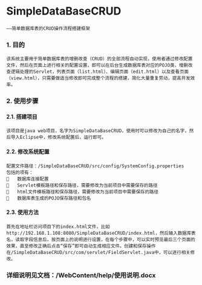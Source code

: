 # SimpleDataBaseCRUD
    ——简单数据库表的CRUD操作流程搭建框架

### 1.	目的
    该系统主要用于简单数据库表的增删改查（CRUD）的全部流程自动实现，使用者通过修改配置文件，然后在页面上进行相关的配置设置，即可以在后台生成数据库表对应的POJO类，增删改查逻辑处理的Servlet，列表页面（list.html）、编辑页面（edit.html）以及查看页面（view.html），只需要做适当修改即可完成整个流程的搭建，简化大量重复劳动，提高开发效率。

### 2.	使用步骤
#### 2.1.	搭建项目
    该项目是java web项目，名字为SimpleDataBaseCRUD，使用时可以修改为自己的名字，然后导入Eclipse中，修改系统配置后，运行即可。
#### 2.2.	修改系统配置
    配置文件路径：/SimpleDataBaseCRUD/src/config/SystemConfig.properties
    包括的项有：
    	数据库连接配置
    	Servlet模板路径和保存路径，需要修改为当前项目中需要保存的路径
    	html文件模板路径和保存路径，需要修改为当前项目中需要保存的路径
    	数据库表生成的POJO保存路径和包名
#### 2.3.	使用方法
    首先在地址栏访问项目下的index.html文件，比如http://192.168.1.108:8080/SimpleDataBaseCRUD/index.html，然后输入数据库表名，读取字段信息后，按页面上的说明进行设置，在每个步骤中，可以实时预览最后三个页面的效果，直至修改正确后点击“保存”即可自动生成相应文件。创建和保存操作在/SimpleDataBaseCRUD/src/com/servlet/FieldServlet.java中，可以进行相关修改。

### 详细说明见文档：/WebContent/help/使用说明.docx
